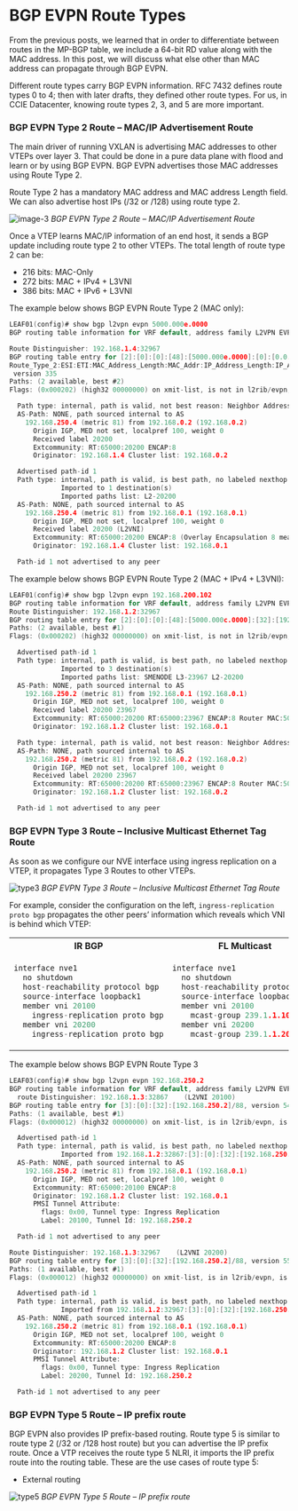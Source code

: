 # BGP EVPN Route Types
From the previous posts, we learned that in order to differentiate between routes in the MP-BGP table, we include a 64-bit RD value along with the MAC address. In this post, we will discuss what else other than MAC address can propagate through BGP EVPN.

Different route types carry BGP EVPN information. RFC 7432 defines route types 0 to 4; then with later drafts, they defined other route types. For us, in CCIE Datacenter, knowing route types 2, 3, and 5 are more important.

### BGP EVPN Type 2 Route – MAC/IP Advertisement Route
The main driver of running VXLAN is advertising MAC addresses to other VTEPs over layer 3. That could be done in a pure data plane with flood and learn or by using BGP EVPN. BGP EVPN advertises those MAC addresses using Route Type 2.

Route Type 2 has a mandatory MAC address and MAC address Length field. We can also advertise host IPs (/32 or /128) using route type 2.


![image-3](https://user-images.githubusercontent.com/31813625/232264437-8e5a2abd-759d-4f52-ac6b-887929b0f465.png)
*BGP EVPN Type 2 Route – MAC/IP Advertisement Route*

Once a VTEP learns MAC/IP information of an end host, it sends a BGP update including route type 2 to other VTEPs. The total length of route type 2 can be:

  * 216 bits: MAC-Only
  * 272 bits: MAC + IPv4 + L3VNI
  * 386 bits: MAC + IPv6 + L3VNI

The example below shows BGP EVPN Route Type 2 (MAC only):
```c
LEAF01(config)# show bgp l2vpn evpn 5000.000e.0000
BGP routing table information for VRF default, address family L2VPN EVPN

Route Distinguisher: 192.168.1.4:32967
BGP routing table entry for [2]:[0]:[0]:[48]:[5000.000e.0000]:[0]:[0.0.0.0]/216,
Route_Type_2:ESI:ETI:MAC_Address_Length:MAC_Addr:IP_Address_Length:IP_Address:/Whole_Length
 version 335
Paths: (2 available, best #2)
Flags: (0x000202) (high32 00000000) on xmit-list, is not in l2rib/evpn, is not in HW

  Path type: internal, path is valid, not best reason: Neighbor Address, no labeled nexthop
  AS-Path: NONE, path sourced internal to AS
    192.168.250.4 (metric 81) from 192.168.0.2 (192.168.0.2)
      Origin IGP, MED not set, localpref 100, weight 0
      Received label 20200
      Extcommunity: RT:65000:20200 ENCAP:8
      Originator: 192.168.1.4 Cluster list: 192.168.0.2

  Advertised path-id 1
  Path type: internal, path is valid, is best path, no labeled nexthop
             Imported to 1 destination(s)
             Imported paths list: L2-20200
  AS-Path: NONE, path sourced internal to AS
    192.168.250.4 (metric 81) from 192.168.0.1 (192.168.0.1)
      Origin IGP, MED not set, localpref 100, weight 0
      Received label 20200 (L2VNI)
      Extcommunity: RT:65000:20200 ENCAP:8 (Overlay Encapsulation 8 means VXLAN)
      Originator: 192.168.1.4 Cluster list: 192.168.0.1

  Path-id 1 not advertised to any peer
``` 

The example below shows BGP EVPN Route Type 2 (MAC + IPv4 + L3VNI):

```c
LEAF01(config)# show bgp l2vpn evpn 192.168.200.102
BGP routing table information for VRF default, address family L2VPN EVPN
Route Distinguisher: 192.168.1.2:32967
BGP routing table entry for [2]:[0]:[0]:[48]:[5000.000c.0000]:[32]:[192.168.200.102]/272, version 319
Paths: (2 available, best #1)
Flags: (0x000202) (high32 00000000) on xmit-list, is not in l2rib/evpn, is not in HW

  Advertised path-id 1
  Path type: internal, path is valid, is best path, no labeled nexthop
             Imported to 3 destination(s)
             Imported paths list: SMENODE L3-23967 L2-20200
  AS-Path: NONE, path sourced internal to AS
    192.168.250.2 (metric 81) from 192.168.0.1 (192.168.0.1)
      Origin IGP, MED not set, localpref 100, weight 0
      Received label 20200 23967
      Extcommunity: RT:65000:20200 RT:65000:23967 ENCAP:8 Router MAC:5002.0000.1b08
      Originator: 192.168.1.2 Cluster list: 192.168.0.1

  Path type: internal, path is valid, not best reason: Neighbor Address, no labeled nexthop
  AS-Path: NONE, path sourced internal to AS
    192.168.250.2 (metric 81) from 192.168.0.2 (192.168.0.2)
      Origin IGP, MED not set, localpref 100, weight 0
      Received label 20200 23967
      Extcommunity: RT:65000:20200 RT:65000:23967 ENCAP:8 Router MAC:5002.0000.1b08
      Originator: 192.168.1.2 Cluster list: 192.168.0.2

  Path-id 1 not advertised to any peer
```
### BGP EVPN Type 3 Route – Inclusive Multicast Ethernet Tag Route

As soon as we configure our NVE interface using ingress replication on a VTEP, it propagates Type 3 Routes to other VTEPs.

![type3](https://user-images.githubusercontent.com/31813625/232264563-e17ca501-94c3-4531-b1c8-f14097308f1a.png)
*BGP EVPN Type 3 Route – Inclusive Multicast Ethernet Tag Route*

For example, consider the configuration on the left, `ingress-replication proto bgp` propagates the other peers’ information which reveals which VNI is behind which VTEP:

<table>
<tr>
<th>IR BGP</th>
<th>FL Multicast</th>
</tr>
<tr>
<td>

```c
interface nve1
  no shutdown
  host-reachability protocol bgp
  source-interface loopback1
  member vni 20100
    ingress-replication proto bgp
  member vni 20200
    ingress-replication proto bgp
```

</td>
<td>

```c
interface nve1
  no shutdown
  host-reachability protocol bgp
  source-interface loopback1
  member vni 20100
    mcast-group 239.1.1.100
  member vni 20200
    mcast-group 239.1.1.200

```

</td>
</tr>
</table>

The example below shows BGP EVPN Route Type 3
```c
LEAF03(config)# show bgp l2vpn evpn 192.168.250.2
BGP routing table information for VRF default, address family L2VPN EVPN
  route Distinguisher: 192.168.1.3:32867    (L2VNI 20100)
BGP routing table entry for [3]:[0]:[32]:[192.168.250.2]/88, version 548
Paths: (1 available, best #1)
Flags: (0x000012) (high32 00000000) on xmit-list, is in l2rib/evpn, is not in HW

  Advertised path-id 1
  Path type: internal, path is valid, is best path, no labeled nexthop
             Imported from 192.168.1.2:32867:[3]:[0]:[32]:[192.168.250.2]/88
  AS-Path: NONE, path sourced internal to AS
    192.168.250.2 (metric 81) from 192.168.0.1 (192.168.0.1)
      Origin IGP, MED not set, localpref 100, weight 0
      Extcommunity: RT:65000:20100 ENCAP:8
      Originator: 192.168.1.2 Cluster list: 192.168.0.1
      PMSI Tunnel Attribute:
        flags: 0x00, Tunnel type: Ingress Replication
        Label: 20100, Tunnel Id: 192.168.250.2

  Path-id 1 not advertised to any peer

Route Distinguisher: 192.168.1.3:32967    (L2VNI 20200)
BGP routing table entry for [3]:[0]:[32]:[192.168.250.2]/88, version 555
Paths: (1 available, best #1)
Flags: (0x000012) (high32 00000000) on xmit-list, is in l2rib/evpn, is not in HW

  Advertised path-id 1
  Path type: internal, path is valid, is best path, no labeled nexthop
             Imported from 192.168.1.2:32967:[3]:[0]:[32]:[192.168.250.2]/88
  AS-Path: NONE, path sourced internal to AS
    192.168.250.2 (metric 81) from 192.168.0.1 (192.168.0.1)
      Origin IGP, MED not set, localpref 100, weight 0
      Extcommunity: RT:65000:20200 ENCAP:8
      Originator: 192.168.1.2 Cluster list: 192.168.0.1
      PMSI Tunnel Attribute:
        flags: 0x00, Tunnel type: Ingress Replication
        Label: 20200, Tunnel Id: 192.168.250.2

  Path-id 1 not advertised to any peer
```
### BGP EVPN Type 5 Route – IP prefix route
BGP EVPN also provides IP prefix-based routing. Route type 5 is similar to route type 2 (/32 or /128 host route) but you can advertise the IP prefix route. Once a VTP receives the route type 5 NLRI, it imports the IP prefix route into the routing table. These are the use cases of route type 5:
  * External routing

![type5](https://user-images.githubusercontent.com/31813625/232264564-a1f8c8d6-5c5c-4410-9eec-6aaa9b0bd55a.png)
*BGP EVPN Type 5 Route – IP prefix route*
